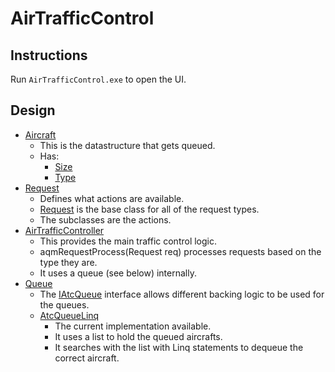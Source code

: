 # AirTrafficControl

## Instructions

Run `AirTrafficControl.exe` to open the UI.

## Design

* [Aircraft](AirTrafficControl/Model/Aircraft.cs)
  * This is the datastructure that gets queued.
  * Has:
    * [Size](AirTrafficControl/Model/AcSize.cs)
    * [Type](AirTrafficControl/Model/AcType.cs)
* [Request](AirTrafficControl/Model/Request)
  * Defines what actions are available.
  * [Request](AirTrafficControl/Model/Request/Request.cs) is the base class for all of the request types.
  * The subclasses are the actions.
* [AirTrafficController](AirTrafficControl/ATC/AirTrafficController.cs)
  * This provides the main traffic control logic.
  * aqmRequestProcess(Request req) processes requests based on the type they are.
  * It uses a queue (see below) internally.
* [Queue](AirTrafficControl/ATC/Queue)
  * The [IAtcQueue](AirTrafficControl/ATC/Queue/IAtcQueue.cs) interface allows different backing logic to be used for the queues.
  * [AtcQueueLinq](AirTrafficControl/ATC/Queue/AtcQueueLinq.cs)
    * The current implementation available.
    * It uses a list to hold the queued aircrafts. 
	* It searches with the list with Linq statements to dequeue the correct aircraft.